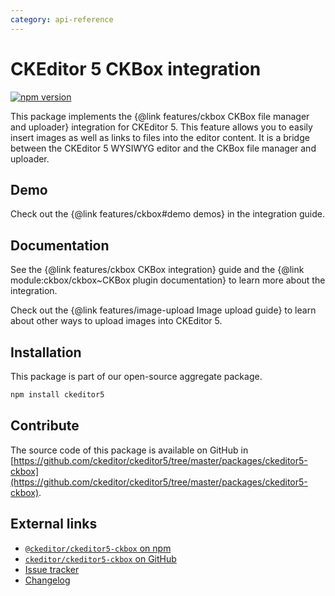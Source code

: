 ```yaml
---
category: api-reference
---
```


# CKEditor&nbsp;5 CKBox integration

[![npm version](https://badge.fury.io/js/%40ckeditor%2Fckeditor5-ckbox.svg)](https://www.npmjs.com/package/@ckeditor/ckeditor5-ckbox)

This package implements the {@link features/ckbox CKBox file manager and uploader} integration for CKEditor&nbsp;5. This feature allows you to easily insert images as well as links to files into the editor content. It is a bridge between the CKEditor&nbsp;5 WYSIWYG editor and the CKBox file manager and uploader.

## Demo

Check out the {@link features/ckbox#demo demos} in the integration guide.

## Documentation

See the {@link features/ckbox CKBox integration} guide and the {@link module:ckbox/ckbox~CKBox plugin documentation} to learn more about the integration.

Check out the {@link features/image-upload Image upload guide} to learn about other ways to upload images into CKEditor&nbsp;5.

## Installation

This package is part of our open-source aggregate package.

```bash
npm install ckeditor5
```

## Contribute

The source code of this package is available on GitHub in [https://github.com/ckeditor/ckeditor5/tree/master/packages/ckeditor5-ckbox](https://github.com/ckeditor/ckeditor5/tree/master/packages/ckeditor5-ckbox).

## External links

* [`@ckeditor/ckeditor5-ckbox` on npm](https://www.npmjs.com/package/@ckeditor/ckeditor5-ckbox)
* [`ckeditor/ckeditor5-ckbox` on GitHub](https://github.com/ckeditor/ckeditor5/tree/master/packages/ckeditor5-ckbox)
* [Issue tracker](https://github.com/ckeditor/ckeditor5/issues)
* [Changelog](https://github.com/ckeditor/ckeditor5/blob/master/CHANGELOG.md)

